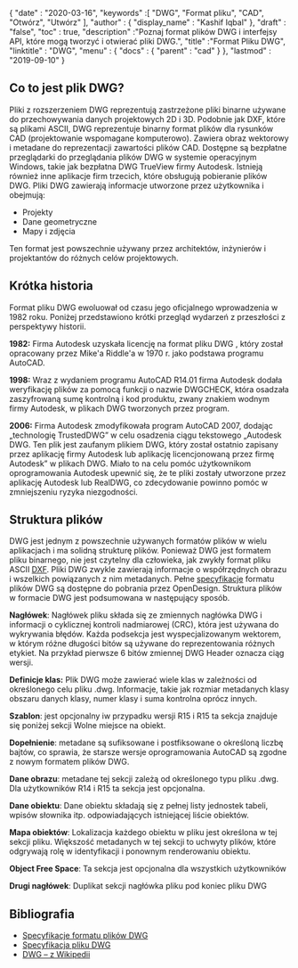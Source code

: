 {
  "date" : "2020-03-16",
  "keywords" :[ "DWG", "Format pliku", "CAD", "Otwórz", "Utwórz" ],
  "author" : {
    "display_name" : "Kashif Iqbal"
},
  "draft" : "false",
  "toc" : true,
  "description" :"Poznaj format plików DWG i interfejsy API, które mogą tworzyć i otwierać pliki DWG.",
  "title" :"Format Pliku DWG",
  "linktitle" : "DWG",
  "menu" : {
    "docs" : {
      "parent" : "cad"
}
},
  "lastmod" : "2019-09-10"
}

## Co to jest plik DWG?

Pliki z rozszerzeniem DWG reprezentują zastrzeżone pliki binarne używane do przechowywania danych projektowych 2D i 3D. Podobnie jak DXF, które są plikami ASCII, DWG reprezentuje binarny format plików dla rysunków CAD (projektowanie wspomagane komputerowo). Zawiera obraz wektorowy i metadane do reprezentacji zawartości plików CAD. Dostępne są bezpłatne przeglądarki do przeglądania plików DWG w systemie operacyjnym Windows, takie jak bezpłatna DWG TrueView firmy Autodesk. Istnieją również inne aplikacje firm trzecich, które obsługują pobieranie plików DWG. Pliki DWG zawierają informacje utworzone przez użytkownika i obejmują:

* Projekty
* Dane geometryczne
* Mapy i zdjęcia

Ten format jest powszechnie używany przez architektów, inżynierów i projektantów do różnych celów projektowych.

## Krótka historia ##

Format pliku DWG ewoluował od czasu jego oficjalnego wprowadzenia w 1982 roku. Poniżej przedstawiono krótki przegląd wydarzeń z przeszłości z perspektywy historii.

**1982:** Firma Autodesk uzyskała licencję na format pliku DWG , który został opracowany przez Mike'a Riddle'a w 1970 r. jako podstawa programu AutoCAD.

**1998:** Wraz z wydaniem programu AutoCAD R14.01 firma Autodesk dodała weryfikację plików za pomocą funkcji o nazwie DWGCHECK, która osadzała zaszyfrowaną sumę kontrolną i kod produktu, zwany znakiem wodnym firmy Autodesk, w plikach DWG tworzonych przez program.

**2006:** Firma Autodesk zmodyfikowała program AutoCAD 2007, dodając „technologię TrustedDWG” w celu osadzenia ciągu tekstowego „Autodesk DWG. Ten plik jest zaufanym plikiem DWG, który został ostatnio zapisany przez aplikację firmy Autodesk lub aplikację licencjonowaną przez firmę Autodesk” w plikach DWG. Miało to na celu pomóc użytkownikom oprogramowania Autodesk upewnić się, że te pliki zostały utworzone przez aplikację Autodesk lub RealDWG, co zdecydowanie powinno pomóc w zmniejszeniu ryzyka niezgodności.

## Struktura plików ##

DWG jest jednym z powszechnie używanych formatów plików w wielu aplikacjach i ma solidną strukturę plików. Ponieważ DWG jest formatem pliku binarnego, nie jest czytelny dla człowieka, jak zwykły format pliku ASCII [DXF](/pl/cad/dxf/). Pliki DWG zwykle zawierają informacje o współrzędnych obrazu i wszelkich powiązanych z nim metadanych. Pełne [specyfikacje](https://www.opendesign.com/files/guestdownloads/OpenDesign_Specification_for_.dwg_files.pdf) formatu plików DWG są dostępne do pobrania przez OpenDesign. Struktura plików w formacie DWG jest podsumowana w następujący sposób.

**Nagłówek**: Nagłówek pliku składa się ze zmiennych nagłówka DWG i informacji o cyklicznej kontroli nadmiarowej (CRC), która jest używana do wykrywania błędów. Każda podsekcja jest wyspecjalizowanym wektorem, w którym różne długości bitów są używane do reprezentowania różnych etykiet. Na przykład pierwsze 6 bitów zmiennej DWG Header oznacza ciąg wersji.

**Definicje klas:** Plik DWG może zawierać wiele klas w zależności od określonego celu pliku .dwg. Informacje, takie jak rozmiar metadanych klasy obszaru danych klasy, numer klasy i suma kontrolna oprócz innych.

**Szablon**: jest opcjonalny iw przypadku wersji R15 i R15 ta sekcja znajduje się poniżej sekcji Wolne miejsce na obiekt.

**Dopełnienie**: metadane są sufiksowane i postfiksowane o określoną liczbę bajtów, co sprawia, że starsze wersje oprogramowania AutoCAD są zgodne z nowym formatem plików DWG.

**Dane obrazu**: metadane tej sekcji zależą od określonego typu pliku .dwg. Dla użytkowników R14 i R15 ta sekcja jest opcjonalna.

**Dane obiektu**: Dane obiektu składają się z pełnej listy jednostek tabeli, wpisów słownika itp. odpowiadających istniejącej liście obiektów.

**Mapa obiektów**: Lokalizacja każdego obiektu w pliku jest określona w tej sekcji pliku. Większość metadanych w tej sekcji to uchwyty plików, które odgrywają rolę w identyfikacji i ponownym renderowaniu obiektu.

**Object Free Space**: Ta sekcja jest opcjonalna dla wszystkich użytkowników

**Drugi nagłówek**: Duplikat sekcji nagłówka pliku pod koniec pliku DWG

## Bibliografia ##

* [Specyfikacje formatu plików DWG](https://www.opendesign.com/files/guestdownloads/OpenDesign_Specification_for_.dwg_files.pdf)
* [Specyfikacja pliku DWG](https://www.scan2cad.com/blog/dwg/file-spec/)
* [DWG – z Wikipedii](https://en.wikipedia.org/wiki/.dwg)

